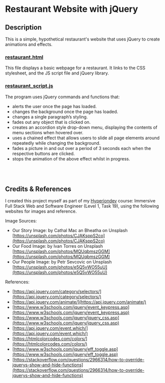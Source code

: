 # **Restaurant Website with jQuery**

## **Description**
This is a simple, hypothetical restaurant's website that uses jQuery to create animations and effects.

### **[restaurant.html](./restaurant.html)**
This file displays a basic webpage for a restaurant. It links to the CSS stylesheet, and the JS script file and jQuery library. 

### **[restaurant_script.js](./restaurant_script.js)**
The program uses jQuery commands and functions that:
* alerts the user once the page has loaded.
* changes the background once the page has loaded.
* changes a single paragraph’s styling.
* fades out any object that is clicked on.
* creates an accordion style drop-down menu, displaying the contents of menu sections when hovered over.
* uses a chained effect that allows users to slide all page elements around repeatedly while changing the background.
* fades a picture in and out over a period of 3 seconds each when the respective buttons are clicked.
* stops the animation of the above effect whilst in progress.
<br>
<br>


## **Credits & References** 
I created this project myself as part of my [Hyperiondev](https://www.hyperiondev.com/) course: Immersive Full Stack Web and Software Engineer (Level 1, Task 19), using the following websites for images and reference.

Image Sources:
* Our Story Image: by Cathal Mac an Bheatha on Unsplash [https://unsplash.com/photos/CJAKsppS2co](https://unsplash.com/photos/CJAKsppS2co)
* Our Food Image: by Ivan Torres on Unsplash [https://unsplash.com/photos/MQUqbmszGGM](https://unsplash.com/photos/MQUqbmszGGM)
* Our People Image: by Petr Sevcovic on Unsplash [https://unsplash.com/photos/e5Q5vWO55uU](https://unsplash.com/photos/e5Q5vWO55uU)

References:
* [https://api.jquery.com/category/selectors/](https://api.jquery.com/category/selectors/)
* [https://api.jquery.com/animate/](https://api.jquery.com/animate/)
* [https://www.w3schools.com/jquery/event_keypress.asp](https://www.w3schools.com/jquery/event_keypress.asp)
* [https://www.w3schools.com/jquery/jquery_css.asp](https://www.w3schools.com/jquery/jquery_css.asp)
* [https://api.jquery.com/event.which/](https://api.jquery.com/event.which/)
* [https://htmlcolorcodes.com/colors/](https://htmlcolorcodes.com/colors/)
* [https://www.w3schools.com/jquery/eff_toggle.asp](https://www.w3schools.com/jquery/eff_toggle.asp)
* [https://stackoverflow.com/questions/2966314/how-to-override-jquerys-show-and-hide-functions](https://stackoverflow.com/questions/2966314/how-to-override-jquerys-show-and-hide-functions)



